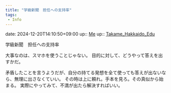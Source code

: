 ```yaml
---
title: "学級新聞　担任への支持率"
tags:
 - Info
---
```


date: 2024-12-20T14:10:50+09:00
up:: [Me](Bar/Novel/Chaos/Me.md)
up:: [Takame_Hakkaido_Edu](Bar/Novel/Nacaria/Takame_Hakkaido_Edu.md)

学級新聞　担任への支持率

大事なのは、スマホを使うことじゃない。
目的に対して、どうやって答えを出すかだ。

矛盾したことを言うようだが、自分の持てる発想を全て使っても答えが出ないなら、無理に出さなくていい。
その時は上に頼れ。手本を見ろ。その真似から始まる。
実際にやってみて、不満が出たら解決すればいい。